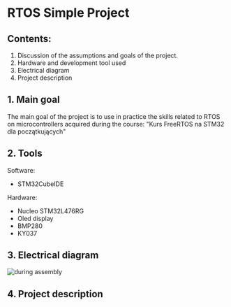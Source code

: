 # RTOS Simple Project

## Contents:
1. Discussion of the assumptions and goals of the project.
2. Hardware and development tool used
3. Electrical diagram
4. Project description

## 1. Main goal
The main goal of the project is to use in practice the skills related to RTOS on microcontrollers acquired during the course: "Kurs FreeRTOS na STM32 dla początkujących"

## 2. Tools
Software:
- STM32CubeIDE

Hardware:
- Nucleo STM32L476RG
- Oled display
- BMP280
- KY037

 ## 3. Electrical diagram
![during assembly](./Photos%20for%20ReadMe/Eletrical_diagram.png)

 ## 4. Project description
